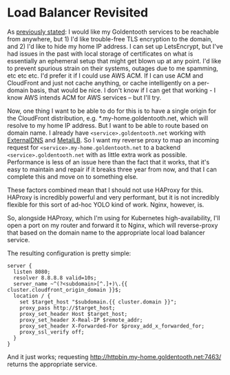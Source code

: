 # Load Balancer Revisited

As [previously stated](./033_terraform.md): I would like my Goldentooth services to be reachable from anywhere, but 1) I'd like trouble-free TLS encryption to the domain, and 2) I'd like to hide my home IP address. I can set up LetsEncrypt, but I've had issues in the past with local storage of certificates on what is essentially an ephemeral setup that might get blown up at any point. I'd like to prevent spurious strain on their systems, outages due to me spamming, etc etc etc. I'd prefer it if I could use AWS ACM. If I can use ACM and CloudFront and just not cache anything, or cache intelligently on a per-domain basis, that would be nice. I don't know if I can get that working - I know AWS intends ACM for AWS services – but I'll try.

Now, one thing I want to be able to do for this is to have a single origin for the CloudFront distribution, e.g. *.my-home.goldentooth.net, which will resolve to my home IP address. But I want to be able to route based on domain name. I already have `<service>.goldentooth.net` working with [ExternalDNS](./025_external_dns.md) and [MetalLB](./021_metallb.md). So I want my reverse proxy to map an incoming request for `<service>.my-home.goldentooth.net` to a backend `<service>.goldentooth.net` with as little extra work as possible. Performance is less of an issue here than the fact that it works, that it's easy to maintain and repair if it breaks three year from now, and that I can complete this and move on to something else.

These factors combined mean that I should not use HAProxy for this. HAProxy is incredibly powerful and very performant, but it is not incredibly flexible for this sort of ad-hoc YOLO kind of work. Nginx, however, is.

So, alongside HAProxy, which I'm using for Kubernetes high-availability, I'll open a port on my router and forward it to Nginx, which will reverse-proxy that based on the domain name to the appropriate local load balancer service.

The resulting configuration is pretty simple:

```nginx
server {
  listen 8080;
  resolver 8.8.8.8 valid=10s;
  server_name ~^(?<subdomain>[^.]+)\.{{ cluster.cloudfront_origin_domain }}$;
  location / {
    set $target_host "$subdomain.{{ cluster.domain }}";
    proxy_pass http://$target_host;
    proxy_set_header Host $target_host;
    proxy_set_header X-Real-IP $remote_addr;
    proxy_set_header X-Forwarded-For $proxy_add_x_forwarded_for;
    proxy_ssl_verify off;
  }
}
```

And it just works; requesting http://httpbin.my-home.goldentooth.net:7463/ returns the appropriate service.
